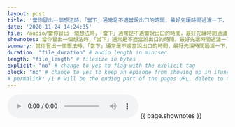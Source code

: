```yaml
---
layout: post
title: '當你冒出一個想法時，「當下」通常是不適當說出口的時間，最好先讓時間過濾一下，過濾完的內容，才是值得說的內容。' # quotes allow forbidden characters like the colon
date: '2020-11-24 14:24:35'
file: /audio/當你冒出一個想法時，「當下」通常是不適當說出口的時間，最好先讓時間過濾一下，過濾完的內容，才是值得說的內容。.mp3
shownotes: 當你冒出一個想法時，「當下」通常是不適當說出口的時間，最好先讓時間過濾一下，過濾完的內容，才是值得說的內容。
summary: 當你冒出一個想法時，「當下」通常是不適當說出口的時間，最好先讓時間過濾一下，過濾完的內容，才是值得說的內容。
duration: "file_duration" # audio length in min:sec
length: "file_length" # filesize in bytes
explicit: "no" # change to yes to flag with the explicit tag
block: "no" # change to yes to keep an episode from showing up in iTunes
# permalink: /1 # will be the ending part of the pages URL, delete to default to the title
---
```


<audio controls>
<source src="{{site.url}}{{site.baseurl}}{{ page.file }}" type="audio/x-mp3">
Your browser does not support the audio element.
</audio>
{{ page.shownotes }}
